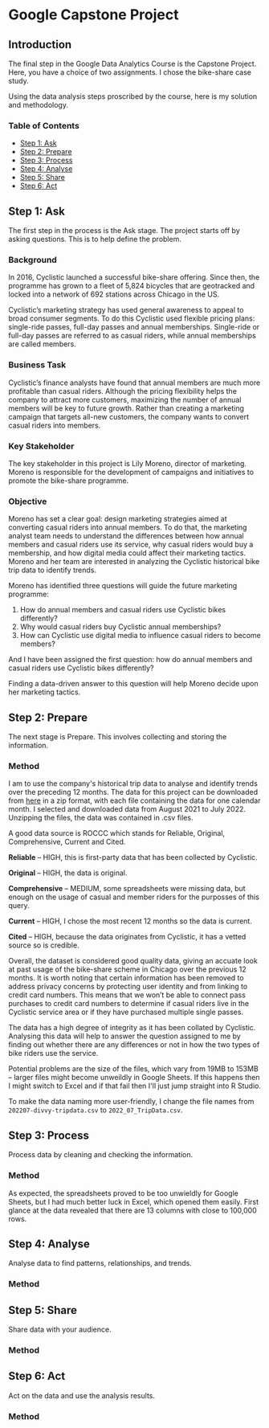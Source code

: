 # Google Capstone Project

## Introduction
The final step in the Google Data Analytics Course is the Capstone Project. Here, you have a choice of two assignments. I chose the bike-share case study.

Using the data analysis steps proscribed by the course, here is my solution and methodology.

### Table of Contents
- [Step 1: Ask](#step-1-ask)
- [Step 2: Prepare](#step-2-prepare)
- [Step 3: Process](step-3-process)
- [Step 4: Analyse](#step-4-analyse)
- [Step 5: Share](#step-5-share)
- [Step 6: Act](#step-6-act)

## Step 1: Ask

The first step in the process is the Ask stage. The project starts off by asking questions. This is to help define the problem. 

### Background

In 2016, Cyclistic launched a successful bike-share offering. Since then, the programme has grown to a fleet of 5,824 bicycles that are geotracked and locked into a network of 692 stations across Chicago in the US.

Cyclistic’s marketing strategy has used general awareness to appeal to broad consumer segments. To do this Cyclistic used flexible pricing plans: single-ride passes, full-day passes and annual memberships. Single-ride or full-day passes are referred to as casual riders, while annual memberships are called members.

### Business Task

Cyclistic’s finance analysts have found that annual members are much more profitable than casual riders. Although the pricing flexibility helps the company to attract more customers, maximizing the number of annual members will be key to future growth. Rather than creating a marketing campaign that targets all-new customers, the company wants to convert casual riders into members.

### Key Stakeholder

The key stakeholder in this project is Lily Moreno, director of marketing. Moreno is responsible for the development of campaigns and initiatives to promote the bike-share programme.

### Objective

Moreno has set a clear goal: design marketing strategies aimed at converting casual riders into annual members. To do that, the marketing analyst team needs to understand the differences between how annual members and casual riders use its service, why casual riders would buy a membership, and how digital media could affect their marketing tactics. Moreno and her team are interested in analyzing the Cyclistic historical bike trip data to identify trends.

Moreno has identified three questions will guide the future marketing programme:
1. How do annual members and casual riders use Cyclistic bikes differently?
2. Why would casual riders buy Cyclistic annual memberships?
3. How can Cyclistic use digital media to influence casual riders to become members?

And I have been assigned the first question: how do annual members and casual riders use Cyclistic bikes differently?

Finding a data-driven answer to this question will help Moreno decide upon her marketing tactics. 

## Step 2: Prepare

The next stage is Prepare. This involves collecting and storing the information. 

### Method

I am to use the company's historical trip data to analyse and identify trends over the preceding 12 months. The data for this project can be downloaded from [here](https://divvy-tripdata.s3.amazonaws.com/index.html) in a zip format, with each file containing the data for one calendar month. I selected and downloaded data from August 2021 to July 2022. Unzipping the files, the data was contained in .csv files.

A good data source is ROCCC which stands for Reliable, Original, Comprehensive, Current and Cited.

**Reliable** – HIGH, this is first-party data that has been collected by Cyclistic.

**Original** – HIGH, the data is original.

**Comprehensive** – MEDIUM, some spreadsheets were missing data, but enough on the usage of casual and member riders for the purposses of this query.

**Current** – HIGH, I chose the most recent 12 months so the data is current.

**Cited** – HIGH, because the data originates from Cyclistic, it has a vetted source so is credible.

Overall, the dataset is considered good quality data, giving an accuate look at past usage of the bike-share scheme in Chicago over the previous 12 months. It is worth noting that certain information has been removed to address privacy concerns by protecting user identity and from linking to credit card numbers. This means that we won’t be able to connect pass purchases to credit card numbers to determine if casual riders live in the Cyclistic service area or if they have purchased multiple single passes.

The data has a high degree of integrity as it has been collated by Cyclistic. Analysing this data will help to answer the question assigned to me by finding out whether there are any differences or not in how the two types of bike riders use the service.

Potential problems are the size of the files, which vary from 19MB to 153MB – larger files might become unweildly in Google Sheets. If this happens then I might switch to Excel and if that fail then I'll just jump straight into R Studio.  

To make the data naming more user-friendly, I change the file names from `202207-divvy-tripdata.csv` to `2022_07_TripData.csv`.

## Step 3: Process

Process data by cleaning and checking the information.

### Method

As expected, the spreadsheets proved to be too unwieldly for Google Sheets, but I had much better luck in Excel, which opened them easily. First glance at the data revealed that there are 13 columns with close to 100,000 rows. 

## Step 4: Analyse

Analyse data to find patterns, relationships, and trends.

### Method

## Step 5: Share

Share data with your audience.

### Method

## Step 6: Act

Act on the data and use the analysis results.

### Method
